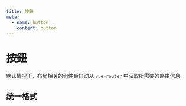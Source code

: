 ```yaml
---
title: 按鈕
meta:
  - name: button
    content: button
---
```


# 按鈕

默认情况下，布局相关的组件会自动从 `vue-router` 中获取所需要的路由信息

## 统一格式
